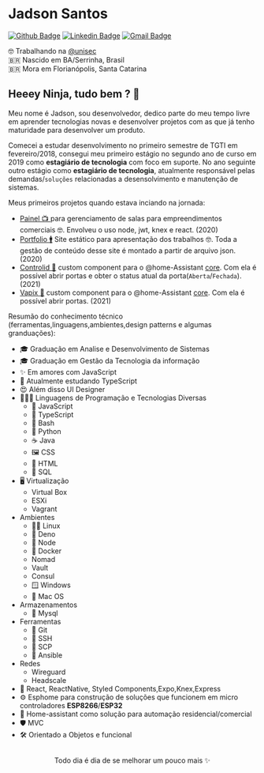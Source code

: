 # Jadson Santos

[![Github Badge](https://img.shields.io/badge/-jadson179-6633cc?style=flat-square&logo=Github&logoColor=white&link=http://github.com/jadson179)](http://github.com/jadson179) 
[![Linkedin Badge](https://img.shields.io/badge/-Jadson%20Santos-6633cc?style=flat-square&logo=Linkedin&logoColor=white&link=www.linkedin.com/in/jadson-santos-a9aa9b145/)](https://www.linkedin.com/in/jadson-santos-a9aa9b145/) 
[![Gmail Badge](https://img.shields.io/badge/-mailto:jadson44.santos@gmail.com-6633cc?style=flat-square&logo=Gmail&logoColor=white&link=mailto:jadson44.santos@gmail.com)](mailto:jadson44.santos@gmail.com)  

🤓 Trabalhando na [@unisec](https://github.com/unisec/) <br>
🇧🇷 Nascido em BA/Serrinha, Brasil <br>
🇧🇷 Mora em Florianópolis, Santa Catarina

## Heeey Ninja, tudo bem ? 👋 

Meu nome é Jadson, sou desenvolvedor, dedico parte do meu tempo livre em aprender tecnologias novas e desenvolver projetos com as que já tenho maturidade para desenvolver um produto.

Comecei a estudar desenvolvimento no primeiro semestre de TGTI em fevereiro/2018, consegui meu primeiro estágio no segundo ano de curso em 2019 como **estagiário de tecnologia** com foco em suporte. No ano seguinte outro estágio como **estagiário de tecnologia**, atualmente responsável pelas demandas/`soluções` relacionadas a desensolvimento e manutenção de sistemas.

Meus primeiros projetos quando estava inciando na jornada:

- [Painel 📺 ](https://github.com/jadson179/PAINEL) para gerenciamento de salas para empreendimentos comerciais 🤓. Envolveu o uso node, jwt, knex e react. (2020)
- [Portfolio 🚹](https://github.com/jadson179/PORTFOLIO) Site estático para apresentação dos trabalhos  🤓. Toda a gestão de conteúdo desse site é montado a partir de arquivo json. (2020)
- [Controlid 🔐](https://github.com/jadson179/controlid) custom component para o @home-Assistant [core](https://github.com/home-assistant/core). Com ela é possível abrir portas e obter o status atual da porta(`Aberta`/`Fechada`). (2021)
- [Vapix 🔐](https://github.com/jadson179/vapix) custom component para o @home-Assistant [core](https://github.com/home-assistant/core). Com ela é possível abrir portas. (2021)


Resumão do conhecimento técnico (ferramentas,linguagens,ambientes,design patterns e algumas granduações):

* 🎓 Graduação em Analise e Desenvolvimento de Sistemas
* 🎓 Graduação em Gestão da Tecnologia da informação
* ✨ Em amores com JavaScript
* 💪 Atualmente estudando TypeScript
* 😍 Além disso UI Designer
* 💙💜🤎 Linguagens de Programação e Tecnologias Diversas
  * 💛 JavaScript 
  * 💙 TypeScript
  * 🖤 Bash
  * 🤎 Python
  * ☕️ Java
  * 🖼 CSS
  * 💙 HTML
  * 🤍 SQL
* 🖥 Virtualização
    * Virtual Box
    * ESXi
    * Vagrant
* Ambientes
  * 🥷🏽 Linux
  * 🦖 Deno
  * 🦎 Node
  * 🐳 Docker
  * Nomad
  * Vault
  * Consul 
  * 🪟 Windows
  * 🍎 Mac OS
* Armazenamentos
  * 💙 Mysql
* Ferramentas
  * 💙 Git
  * 💙 SSH
  * 💙 SCP
  * 💙 Ansible
* Redes
  * Wireguard
  * Headscale  
* 🌟 React, ReactNative, Styled Components,Expo,Knex,Express
* ⚙️ Esphome para construção de soluções que funcionem em micro controladores **ESP8266**/**ESP32**
* 🔩 Home-assistant como solução para automação residencial/comercial
* 🛡 MVC
* 🛠 Orientado a Objetos e funcional

##

<p align="center"> Todo dia é dia de se melhorar um pouco mais ✨ </p>
